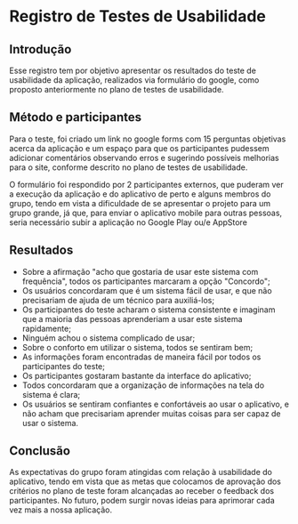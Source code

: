 # Registro de Testes de Usabilidade

## Introdução

Esse registro tem por objetivo apresentar os resultados do teste de usabilidade da aplicação, realizados via formulário do google, como proposto anteriormente no plano de testes de usabilidade. 

## Método e participantes

Para o teste, foi criado um link no google forms com 15 perguntas objetivas acerca da aplicação e um espaço para que os participantes pudessem adicionar comentários observando erros e sugerindo possíveis melhorias para o site, conforme descrito no plano de testes de usabilidade.

O formulário foi respondido por 2 participantes externos, que puderam ver a execução da aplicação e do aplicativo de perto e alguns membros do grupo, tendo em vista a dificuldade de se apresentar o projeto para um grupo grande, já que, para enviar o aplicativo mobile para outras pessoas, seria necessário subir a aplicação no Google Play ou/e AppStore

## Resultados

- Sobre a afirmação "acho que gostaria de usar este sistema com frequência", todos os participantes marcaram a opção "Concordo";
- Os usuários concordaram que é um sistema fácil de usar, e que não precisariam de ajuda de um técnico para auxiliá-los;
- Os participantes do teste acharam o sistema consistente e imaginam que a maioria das pessoas aprenderiam a usar este sistema rapidamente;
- Ninguém achou o sistema complicado de usar;
- Sobre o conforto em utilizar o sistema, todos se sentiram bem;
- As informações foram encontradas de maneira fácil por todos os participantes do teste;
- Os participantes gostaram bastante da interface do aplicativo;
- Todos concordaram que a organização de informações na tela do sistema é clara;
- Os usuários se sentiram confiantes e confortáveis ao usar o aplicativo, e não acham que precisariam aprender muitas coisas para ser capaz de usar o sistema.

## Conclusão

As expectativas do grupo foram atingidas com relação à usabilidade do aplicativo, tendo em vista que as metas que colocamos de aprovação dos critérios no plano de teste foram alcançadas ao receber o feedback dos participantes. No futuro, podem surgir novas ideias para aprimorar cada vez mais a nossa aplicação.
